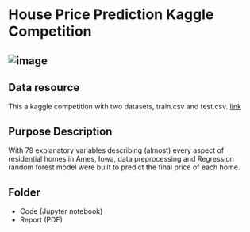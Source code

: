 # House Price Prediction Kaggle Competition


![image](https://storage.googleapis.com/kaggle-competitions/kaggle/5407/media/housesbanner.png)
---

## Data resource
This a kaggle competition with two datasets, train.csv and test.csv. [link](https://www.kaggle.com/c/house-prices-advanced-regression-techniques/overview)

## Purpose Description 
With 79 explanatory variables describing (almost) every aspect of residential homes in Ames, Iowa, data preprocessing and Regression random forest model were built to predict the final price of each home. 

## Folder 
- Code (Jupyter notebook)
- Report (PDF)
